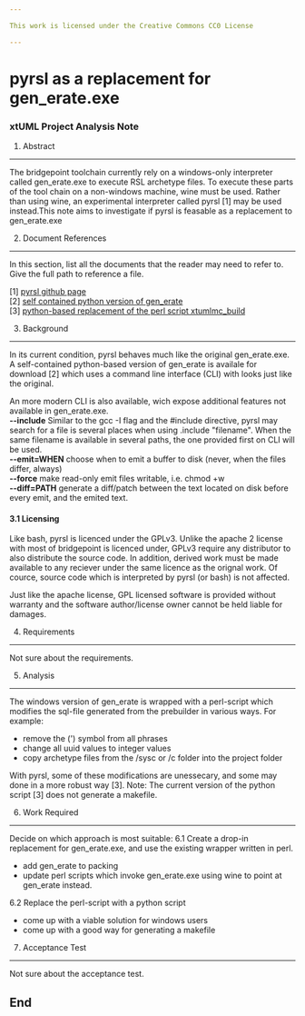 ```yaml
---

This work is licensed under the Creative Commons CC0 License

---
```


# pyrsl as a replacement for gen_erate.exe
### xtUML Project Analysis Note

1. Abstract
-----------
The bridgepoint toolchain currently rely on a windows-only interpreter called gen_erate.exe to execute RSL archetype files. To execute these parts of the tool chain on a non-windows machine, wine must be used. Rather than using wine, an experimental interpreter called pyrsl [1] may be used instead.This note aims to investigate if pyrsl is feasable as a replacement to gen_erate.exe

2. Document References
----------------------
In this section, list all the documents that the reader may need to refer to.
Give the full path to reference a file.

[1] [pyrsl github page](https://github.com/john-tornblom/pyrsl)  
[2] [self contained python version of gen_erate](https://github.com/john-tornblom/pyrsl/raw/bindist/gen_erate)  
[3] [python-based replacement of the perl script xtumlmc_build](https://raw.githubusercontent.com/john-tornblom/mc/master/bin/mc3020.py)

3. Background
-------------
In its current condition, pyrsl behaves much like the original gen_erate.exe. A self-contained python-based version of gen_erate is availale for download [2] which uses a command line interface (CLI) with looks just like the original.

An more modern CLI is also available, wich expose additional features not available in gen_erate.exe.  
 **--include**    Similar to the gcc -I flag and the #include directive, pyrsl may search for a file is several places when using .include "filename". When the same filename is available in several paths, the one provided first on CLI will be used.  
 **--emit=WHEN**  choose when to emit a buffer to disk (never, when the files differ, always)  
 **--force**    make read-only emit files writable, i.e. chmod +w  
 **--diff=PATH**   generate a diff/patch between the text located on disk before every emit, and the emited text.

#### 3.1 Licensing ####
Like bash, pyrsl is licenced under the GPLv3. Unlike the apache 2 license with most of bridgepoint is licenced under, GPLv3 require any distributor to also distribute the source code. In addition, derived work must be made available to any reciever under the same licence as the orignal work. Of cource, source code which is interpreted by pyrsl (or bash) is not affected.

Just like the apache license, GPL licensed software is provided without warranty and the software author/license owner cannot be held liable for damages.

4. Requirements
---------------
Not sure about the requirements.

5. Analysis
-----------
The windows version of gen_erate is wrapped with a perl-script which modifies the sql-file generated from the prebuilder in various ways. For example:
* remove the (') symbol from all phrases
* change all uuid values to integer values
* copy archetype files from the /sysc or /c folder into the project folder

With pyrsl, some of these modifications are unessecary, and some may done in a more robust way [3].
Note: The current version of the python script [3] does not generate a makefile.

6. Work Required
----------------
Decide on which approach is most suitable:
6.1 Create a drop-in replacement for gen_erate.exe, and use the existing wrapper written in perl.
* add gen_erate to packing
* update perl scripts which invoke gen_erate.exe using wine to point at gen_erate instead.

6.2 Replace the perl-script with a python script
* come up with a viable solution for windows users
* come up with a good way for generating a makefile

7. Acceptance Test
------------------
Not sure about the acceptance test.

End
---


